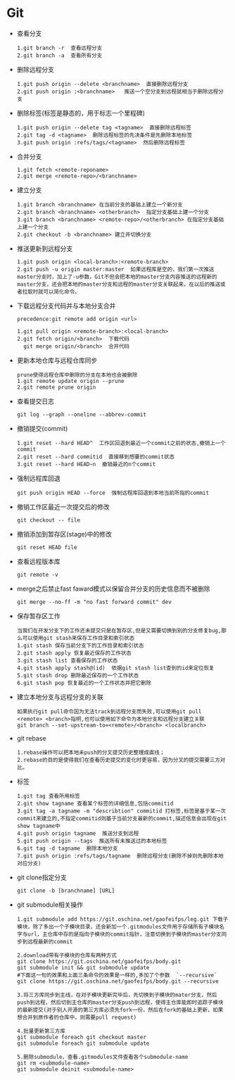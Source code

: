 # Git

* 查看分支

  ```
  1.git branch -r  查看远程分支
  2.git branch -a  查看所有分支
  ```

* 删除远程分支

  ```
  1.git push origin --delete <branchname>  直接删除远程分支
  2.git push origin :<branchname>   推送一个空分支到远程就相当于删除远程分支
  ```

* 删除标签(标签是静态的，用于标志一个里程碑)

  ```
  1.git push origin --delete tag <tagname>  直接删除远程标签
  2.git tag -d <tagname>  删除远程标签的先决条件是先删除本地标签
  3.git push origin :refs/tags/<tagname>  然后删除远程标签
  ```

* 合并分支

  ```
  1.git fetch <remote-reponame>  
  2.git merge <remote-repo>/<branchname>
  ```

* 建立分支

  ```
  1.git branch <branchname> 在当前分支的基础上建立一个新分支
  2.git branch <branchname> <otherbranch>  指定分支基础上建一个分支
  3.git branch <branchname> <remote-repo>/<otherbranch> 在指定分支基础上建一个分支
  2.git checkout -b <branchname> 建立并切换分支
  ```

* 推送更新到远程分支

  ```
  1.git push origin <local-branch>:<remote-branch>
  2.git push -u origin master:master  如果远程库是空的，我们第一次推送master分支时，加上了-u参数，Git不但会把本地的master分支内容推送的远程新的master分支，还会把本地的master分支和远程的master分支关联起来，在以后的推送或者拉取时就可以简化命令。
  ```

* 下载远程分支代码并与本地分支合并

  ```
  precedence:git remote add origin <url>
  
  1.git pull origin <remote-branch>:<local-branch>
  2.git fetch origin/<branch>  下载代码
    git merge origin/<branch>  合并代码
  ```

* 更新本地仓库与远程仓库同步

  ```
  prune使得远程仓库中删除的分支在本地也会被删除
  1.git remote update origin --prune
  2.git remote prune origin 
  ```

* 查看提交日志

  ```
  git log --graph --oneline --abbrev-commit
  ```
  
* 撤销提交(commit)

  ```
  1.git reset --hard HEAD^  工作区回退到最近一个commit之前的状态,撤销上一个commit
  2.git reset --hard commitid  直接移到想要的commit状态
  3.git reset --hard HEAD~n  撤销最近的n个commit
  ```

* 强制远程库回退

  ```
  git push origin HEAD --force  强制远程库回退到本地当前所指的commit
  ```

* 撤销工作区最近一次提交后的修改

  ```
  git checkout -- file
  ```

* 撤销添加到暂存区(stage)中的修改

  ```
  git reset HEAD file
  ```

* 查看远程版本库

  ```
  git remote -v
  ```

* merge之后禁止fast faward模式以保留合并分支的历史信息而不被删除

  ```
  git merge --no-ff -m "no fast forward commit" dev
  ```

* 保存暂存区工作

  ```
  当我们在开发分支下的工作还未提交只是在暂存区,但是又需要切换到别的分支修复bug,那么可以使用git stash来保存工作目录和索引状态
  1.git stash 保存当前分支下的工作目录和索引状态
  2.git stash apply 恢复最近保存的工作状态
  3.git stash list 查看保存的工作状态
  4.git stash apply stash@(id)  依据git stash list查到的id来定位恢复
  5.git stash drop 删除最近保存的一个工作状态
  6.git stash pop 恢复最近的一个工作状态并把它删除
  ```

* 建立本地分支与远程分支的关联

  ```
  如果执行git pull命令因为无法track到远程分支而失败,可以使用git pull <remote> <branch>指明,也可以使用如下命令为本地分支和远程分支建立关联
  git branch --set-upstream-to=<remote>/<branch> <localbranch>
  ```

* git rebase

  ```
  1.rebase操作可以把本地未push的分叉提交历史整理成直线；
  2.rebase的目的是使得我们在查看历史提交的变化时更容易，因为分叉的提交需要三方对比。
  ```

* 标签

  ```
  1.git tag 查看所用标签
  2.git show tagname 查看某个标签的详细信息,包括commitid
  3.git tag -a tagname -m "describtion" commitid 打标签,标签是基于某一次commit来建立的,不指定commitid则基于当前分支最新的commit,描述信息会出现在git show tagname中
  4.git push origin tagname  推送分支到远程
  5.git push origin --tags  推送所有未推送过的本地标签
  6.git tag -d tagname  删除本地分支
  7.git push origin :refs/tags/tagname  删除远程分支(删除不掉则先删除本地对应分支)
  ```

* git clone指定分支

  ```
  git clone -b [branchname] [URL]
  ```

* git submodule相关操作

  ```shell
  1.git submodule add https://git.oschina.net/gaofeifps/leg.git 下载子模块，除了多出一个子模块目录，还会新加一个.gitmodules文件用于存储所有子模块名字与url，主仓库中存的是指向子模块的commit指针，注意切换到子模块的master分支同步到远程最新的commit
  
  2.download带有子模块的仓库有两种方式
  git clone https://git.oschina.net/gaofeifps/body.git
  git submodule init && git submodule update
  #下面这一句的效果和上面三条命令的效果是一样的,多加了个参数  `--recursive`
  git clone https://git.oschina.net/gaofeifps/body.git --recursive
  
  3.将三方库同步到主线，在对子模块更新完毕后，先切换到子模块的mater分支，然后push到远程，然后切到主仓库的master分支push到远程，使得主仓库能即时追踪子模块的最新提交(对于别人开源的第三方库必须先fork一份，然后在fork的基础上更新，如果想合并到原作者的仓库中，则需要pull request)
  
  4.批量更新第三方库
  git submodule foreach git checkout master
  git submodule foreach git submodule update
  
  5.删除submodule，查看.gitmodules文件查看各个submodule-name
  git rm <submodule-name>
  git submodule deinit <submodule-name>
  ```
